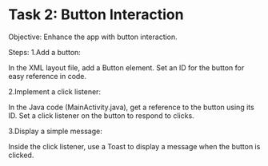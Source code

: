# Task 2: Button Interaction

Objective: Enhance the app with button interaction.

Steps:
1.Add a button:

In the XML layout file, add a Button element.
Set an ID for the button for easy reference in
code.

2.Implement a click listener:

In the Java code (MainActivity.java), get a
reference to the button using its ID.
Set a click listener on the button to respond to
clicks.

3.Display a simple message:

Inside the click listener, use a Toast to display a
message when the button is clicked.
